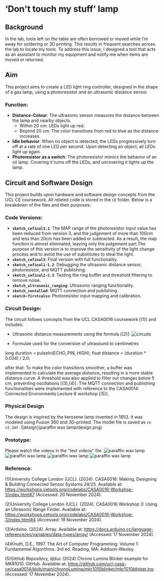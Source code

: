 # ‘Don't touch my stuff’ lamp

## Background
In the lab, tools left on the table are often borrowed or moved while I’m away for soldering or 3D printing. This results in frequent searches across the lab to locate my tools. To address this issue, I designed a tool that acts as an assistant to monitor my equipment and notify me when items are moved or returned.

## Aim
This project aims to create a LED light ring controller, designed in the shape of a gas lamp, using a photoresistor and an ultrasonic distance sensor. 

### Function:
- **Distance-Colour**: The ultrasonic sensor measures the distance between the lamp and nearby objects.  
  - Within 20 cm: LEDs light up red.  
  - Beyond 20 cm: The color transitions from red to blue as the distance increases.  
- **Idle behavior**: When no object is detected, the LEDs progressively turn off at a rate of one LED per second. Upon detecting an object, all LEDs light up again.  
- **Photoresistor as a switch**: The photoresistor mimics the behavior of an oil lamp. Covering it turns off the LEDs, and uncovering it lights up the lamp.  

## Circuit and Software Design
This project builds upon hardware and software design concepts from the UCL CE coursework. All related code is stored in the `CE` folder. Below is a breakdown of the files and their purposes:

### Code Versions:
- **`sketch_cefinal3.1`**: The MAP range of the photoresistor input value has been reduced from version 3, and the judgement of more than 100cm and less than 20cm has been added or subtracted. As a result, the map function is almost eliminated, leaving only the judgement part.The purpose of this version is to improve the sensitivity of the light change process and to avoid the use of substitutes to steal the light. 
- **`sketch_cefinal3`**: Final version with full functionality.  
- **`sketch_cefinal1-1.2`**: Debugging the ultrasonic distance sensor, photoresistor, and MQTT publishing.  
- **`sketch_cefinal2-2.3`**: Testing the ring buffer and threshold filtering to remove noise.  
- **`sketch_ultrasonic_ranging`**: Ultrasonic ranging functionality.  
- **`sketch_contalled`**: MQTT connection and publishing.  
- **`sketch-firstcalss`**: Photoresistor input mapping and calibration.

### Circuit Design:
The circuit follows concepts from the UCL CASA0016 coursework [(1)] and includes:
- Ultrasonic distance measurements using the formula [(2)]:
 ![circuits](circuits.png)
  
- Formulae used for the conversion of ultrasound to centimetres

long duration = pulseIn(ECHO_PIN, HIGH);
float distance = (duration * 0.034) / 2.0;

after that:
To make the color transitions smoother, a buffer was implemented to calculate the average distance, resulting in a more stable distance curve. A threshold was also applied to filter out changes below 5 cm, preventing oscillations [(3),(4)]. The MQTT connection and publishing functionalities were implemented with reference to the CASA0014: Connected Environments Lecture 6 workshop [(5)].

### Physical Design
The design is inspired by the kerosene lamp invented in 1853. It was modeled using Fusion 360 and 3D-printed. The model file is saved as `ce v5.3mf`.
 ![design](paraffin wax lamp/design.png)

### Prototype:
Please watch the videos in the "test videos" file.
 ![paraffin wax lamp](paraffin%20wax%20lamp/prototype.jpg)
 ![paraffin wax lamp](paraffin%20wax%20lamp/prototype_1.jpg)
 ![paraffin wax lamp](paraffin%20wax%20lamp/prototype_2.jpg) 
 ![paraffin wax lamp](paraffin%20wax%20lamp/prototype_3.jpg)
 
### Reference:
(1)University College London (UCL). (2024). CASA0016: Making, Designing & Building Connected Sensor Systems 24/25. Available at: https://workshops.cetools.org/codelabs/CASA0016-Workshop-1/index.html#7 (Accessed: 20 November 2024).

(2)University College London (UCL). (2024). CASA0016 Workshop 3: Using an Ultrasonic Range Finder. Available at: https://workshops.cetools.org/codelabs/CASA0016-Workshop-3/index.html#4 (Accessed: 19 November 2024).

(3)Arduino. (2024). Array. Available at: https://docs.arduino.cc/language-reference/en/variables/data-types/array/ (Accessed: 17 November 2024).

(4)Knuth, D.E., 1997. The Art of Computer Programming: Volume 1: Fundamental Algorithms. 3rd ed. Reading, MA: Addison-Wesley.

(5)GitHub Repository, djduc (2024) Chrono Lumina Blinker example for MKR1010. GitHub. Available at: https://github.com/ucl-casa-ce/casa0014/blob/main/chronoLumina/mkr1010blinker/mkr1010blinker.ino (Accessed: 17 November 2024).

